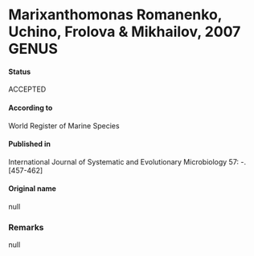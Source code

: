 # Marixanthomonas Romanenko, Uchino, Frolova & Mikhailov, 2007 GENUS

#### Status
ACCEPTED

#### According to
World Register of Marine Species

#### Published in
International Journal of Systematic and Evolutionary Microbiology 57: -. [457-462]

#### Original name
null

### Remarks
null